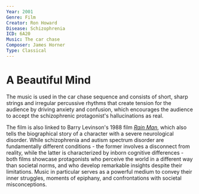 ```yaml
---
Year: 2001
Genre: Film
Creator: Ron Howard
Disease: Schizophrenia
ICD: 6A20
Music: The car chase
Composer: James Horner
Type: Classical
---
```


# A Beautiful Mind

The music is used in the car chase sequence and consists of short, sharp strings and irregular percussive rhythms that create tension for the audience by driving anxiety and confusion, which encourages the audience to accept the schizophrenic protagonist's hallucinations as real.

The film is also linked to Barry Levinson's 1988 film [*Rain Man*](ahn_ire.md), which also tells the biographical story of a character with a severe neurological disorder. While schizophrenia and autism spectrum disorder are fundamentally different conditions - the former involves a disconnect from reality, while the latter is characterized by inborn cognitive differences - both films showcase protagonists who perceive the world in a different way than societal norms, and who develop remarkable insights despite their limitations. Music in particular serves as a powerful medium to convey their inner struggles, moments of epiphany, and confrontations with societal misconceptions.
